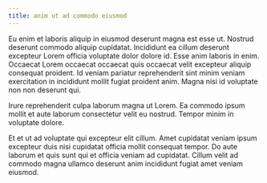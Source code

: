 ```yaml
---
title: anim ut ad commodo eiusmod
---
```


Eu enim et laboris aliquip in eiusmod deserunt magna est esse ut. Nostrud deserunt commodo aliquip cupidatat. Incididunt ea cillum deserunt excepteur Lorem officia voluptate dolor dolore id. Esse anim laboris in enim. Occaecat Lorem occaecat occaecat quis occaecat velit excepteur aliquip consequat proident. Id veniam pariatur reprehenderit sint minim veniam exercitation in incididunt mollit fugiat proident anim. Magna nisi id voluptate non non deserunt qui.

Irure reprehenderit culpa laborum magna ut Lorem. Ea commodo ipsum mollit et aute laborum consectetur velit eu nostrud. Tempor minim in voluptate dolore.

Et et ut ad voluptate qui excepteur elit cillum. Amet cupidatat veniam ipsum excepteur duis nisi cupidatat officia mollit consequat tempor. Do aute laborum et quis sunt qui et officia veniam ad cupidatat. Cillum velit ad commodo magna ullamco deserunt anim incididunt fugiat amet veniam eiusmod.